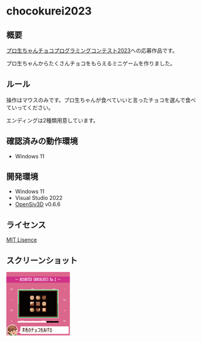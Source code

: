 # chocokurei2023

## 概要

[プロ生ちゃんチョコプログラミングコンテスト2023](https://pronama.jp/2023/02/09/valentine-contest-2023/)への応募作品です。

プロ生ちゃんからたくさんチョコをもらえるミニゲームを作りました。

## ルール

操作はマウスのみです。プロ生ちゃんが食べていいと言ったチョコを選んで食べていってください。

エンディングは2種類用意しています。

## 確認済みの動作環境

- Windows 11

## 開発環境

- Windows 11
- Visual Studio 2022
- [OpenSiv3D](https://github.com/Siv3D/OpenSiv3D) v0.6.6


## ライセンス

[MIT Lisence](./LICENSE)

## スクリーンショット

![screenshot1](./screenshots/1.png)
